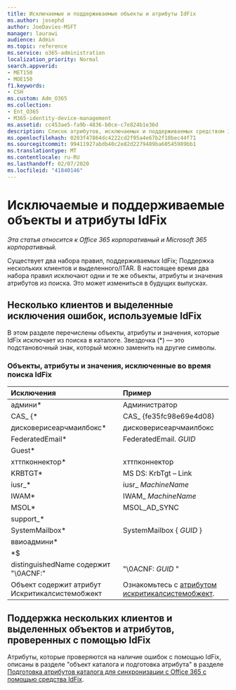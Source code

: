 ```yaml
---
title: Исключаемые и поддерживаемые объекты и атрибуты IdFix
ms.author: josephd
author: JoeDavies-MSFT
manager: laurawi
audience: Admin
ms.topic: reference
ms.service: o365-administration
localization_priority: Normal
search.appverid:
- MET150
- MOE150
f1.keywords:
- CSH
ms.custom: Adm_O365
ms.collection:
- Ent_O365
- M365-identity-device-management
ms.assetid: cc453ae5-fa9b-4836-b0ce-c7e824b1e36d
description: Список атрибутов, исключаемых и поддерживаемых средством IdFix.
ms.openlocfilehash: 0203f47864dc4222cd2f95a4e67b2f10bec44f71
ms.sourcegitcommit: 99411927abdb40c2e82d2279489ba60545989bb1
ms.translationtype: MT
ms.contentlocale: ru-RU
ms.lasthandoff: 02/07/2020
ms.locfileid: "41840146"
---
```

# <a name="idfix-excluded-and-supported-objects-and-attributes"></a>Исключаемые и поддерживаемые объекты и атрибуты IdFix

*Эта статья относится к Office 365 корпоративный и Microsoft 365 корпоративный.*

Существует два набора правил, поддерживаемых IdFix; Поддержка нескольких клиентов и выделенного/ITAR. В настоящее время два набора правил исключают одни и те же объекты, атрибуты и значения атрибутов из поиска. Это может измениться в будущих выпусках.
  
## <a name="multi-tenant-and-dedicated-error-exclusions-used-by-idfix"></a>Несколько клиентов и выделенные исключения ошибок, используемые IdFix
В этом разделе перечислены объекты, атрибуты и значения, которые IdFix исключает из поиска в каталоге. Звездочка (\*) — это подстановочный знак, который можно заменить на другие символы.
  
### <a name="objects-attributes-and-values-excluded-during-an-idfix-search"></a>Объекты, атрибуты и значения, исключенные во время поиска IdFix

|**Исключения**|**Пример**|
|:-----|:-----|
|админи\* |Администратор |
|CAS_ {\*  |CAS_ {fe35fc98e69e4d08} |
|дисковерисеарчмаилбокс\*  |дисковерисеарчмаилбокс  |
|FederatedEmail\* |FederatedEmail. *GUID* |
|Guest\* ||
|хттпконнектор\*  |хттпконнектор |
|KRBTGT\* |MS DS: KrbTgt – Link |
|iusr_\* |iusr_ *MachineName* |
|IWAM\*  |IWAM_ *MachineName* |
|MSOL\* |MSOL_AD_SYNC |
|support_\* ||
|SystemMailbox\* |SystemMailbox { *GUID* }|
|ввиоадмини\*  ||
|\*$ ||
|distinguishedName содержит "\0ACNF:"|"\0ACNF: *GUID* " |
|Объект содержит атрибут Искритикалсистемобжект |Ознакомьтесь с [атрибутом искритикалсистемобжект](https://go.microsoft.com/fwlink/p/?LinkId=401169). |
   
## <a name="multi-tenant-and-dedicated-objects-and-attributes-checked-by-idfix"></a>Поддержка нескольких клиентов и выделенных объектов и атрибутов, проверенных с помощью IdFix
Атрибуты, которые проверяются на наличие ошибок с помощью IdFix, описаны в разделе "объект каталога и подготовка атрибута" в разделе [Подготовка атрибутов каталога для синхронизации с Office 365 с помощью средства IdFix](prepare-directory-attributes-for-synch-with-idfix.md).
  

